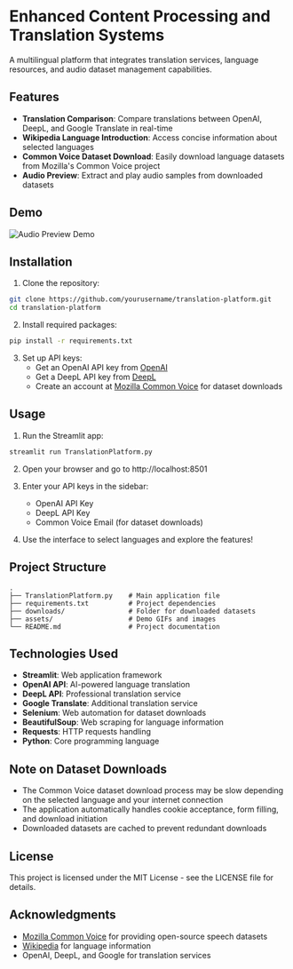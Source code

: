 # Enhanced Content Processing and Translation Systems

A multilingual platform that integrates translation services, language resources, and audio dataset management capabilities.

## Features

- **Translation Comparison**: Compare translations between OpenAI, DeepL, and Google Translate in real-time
- **Wikipedia Language Introduction**: Access concise information about selected languages
- **Common Voice Dataset Download**: Easily download language datasets from Mozilla's Common Voice project
- **Audio Preview**: Extract and play audio samples from downloaded datasets

## Demo

![Audio Preview Demo](./assets/translation.gif)

## Installation

1. Clone the repository:
```bash
git clone https://github.com/yourusername/translation-platform.git
cd translation-platform
```

2. Install required packages:
```bash
pip install -r requirements.txt
```

3. Set up API keys:
   - Get an OpenAI API key from [OpenAI](https://platform.openai.com/)
   - Get a DeepL API key from [DeepL](https://www.deepl.com/pro-api)
   - Create an account at [Mozilla Common Voice](https://commonvoice.mozilla.org/) for dataset downloads

## Usage

1. Run the Streamlit app:
```bash
streamlit run TranslationPlatform.py
```

2. Open your browser and go to http://localhost:8501

3. Enter your API keys in the sidebar:
   - OpenAI API Key
   - DeepL API Key
   - Common Voice Email (for dataset downloads)

4. Use the interface to select languages and explore the features!

## Project Structure

```
.
├── TranslationPlatform.py    # Main application file
├── requirements.txt          # Project dependencies
├── downloads/                # Folder for downloaded datasets
├── assets/                   # Demo GIFs and images
└── README.md                 # Project documentation
```

## Technologies Used

- **Streamlit**: Web application framework
- **OpenAI API**: AI-powered language translation
- **DeepL API**: Professional translation service
- **Google Translate**: Additional translation service
- **Selenium**: Web automation for dataset downloads
- **BeautifulSoup**: Web scraping for language information
- **Requests**: HTTP requests handling
- **Python**: Core programming language


## Note on Dataset Downloads

- The Common Voice dataset download process may be slow depending on the selected language and your internet connection
- The application automatically handles cookie acceptance, form filling, and download initiation
- Downloaded datasets are cached to prevent redundant downloads

## License

This project is licensed under the MIT License - see the LICENSE file for details.

## Acknowledgments

- [Mozilla Common Voice](https://commonvoice.mozilla.org/) for providing open-source speech datasets
- [Wikipedia](https://www.wikipedia.org/) for language information
- OpenAI, DeepL, and Google for translation services